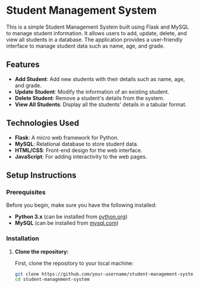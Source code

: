 # Student Management System

This is a simple Student Management System built using Flask and MySQL to manage student information. It allows users to add, update, delete, and view all students in a database. The application provides a user-friendly interface to manage student data such as name, age, and grade.

## Features

- **Add Student**: Add new students with their details such as name, age, and grade.
- **Update Student**: Modify the information of an existing student.
- **Delete Student**: Remove a student's details from the system.
- **View All Students**: Display all the students' details in a tabular format.

## Technologies Used

- **Flask**: A micro web framework for Python.
- **MySQL**: Relational database to store student data.
- **HTML/CSS**: Front-end design for the web interface.
- **JavaScript**: For adding interactivity to the web pages.

## Setup Instructions

### Prerequisites

Before you begin, make sure you have the following installed:

- **Python 3.x** (can be installed from [python.org](https://www.python.org/))
- **MySQL** (can be installed from [mysql.com](https://www.mysql.com/))

### Installation

1. **Clone the repository:**

   First, clone the repository to your local machine:

   ```bash
   git clone https://github.com/your-username/student-management-system.git
   cd student-management-system
